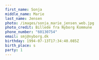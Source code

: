 ```yaml
---
first_name: Sonja
middle_name: Marie
last_name: Jensen
photo: /images/sonja_marie_jensen_web.jpg
photo_credit: Billede fra Nyborg Kommune
phone_number: "60130754"
email: smj@nyborg.dk
birthday: 1994-07-13T17:34:40.085Z
birth_place: s
party: 1
---
```

